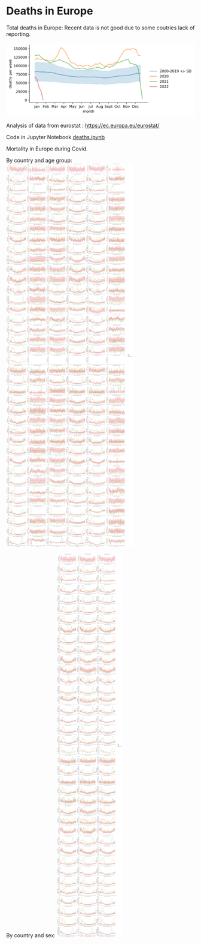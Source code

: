 # Deaths in Europe
Total deaths in Europe:
Recent data is not good due to some coutries lack of reporting.

![total](https://github.com/heesters/mortality-europe/blob/main/total.svg?raw=true&sanitize=true)

Analysis of data from eurostat : https://ec.europa.eu/eurostat/

Code in Jupyter Notebook [deaths.ipynb](https://github.com/heesters/mortality-europe/blob/main/deaths.ipynb)

Mortality in Europe during Covid.

By country and age group:
![Deaths in Europe](https://github.com/heesters/mortality-europe/blob/main/by_country_age.svg?raw=true&sanitize=true)

By country and sex:
![Deaths in Europe by sex](https://github.com/heesters/mortality-europe/blob/main/by_country_sex.svg?raw=true&sanitize=true)


